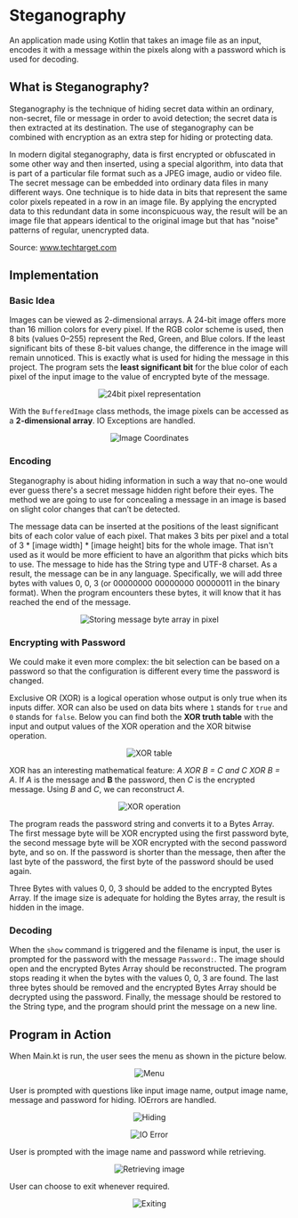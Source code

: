 # Steganography
An application made using Kotlin that takes an image file as an input, encodes it with a message within the pixels along with a password which is used for decoding.

## What is Steganography?
Steganography is the technique of hiding secret data within an ordinary, non-secret, file or message in order to avoid detection; the secret data is then extracted at its destination. The use of steganography can be combined with encryption as an extra step for hiding or protecting data. 

In modern digital steganography, data is first encrypted or obfuscated in some other way and then inserted, using a special algorithm, into data that is part of a particular file format such as a JPEG image, audio or video file. The secret message can be embedded into ordinary data files in many different ways. One technique is to hide data in bits that represent the same color pixels repeated in a row in an image file. By applying the encrypted data to this redundant data in some inconspicuous way, the result will be an image file that appears identical to the original image but that has "noise" patterns of regular, unencrypted data.

Source: www.techtarget.com

## Implementation

### Basic Idea
Images can be viewed as 2-dimensional arrays. A 24-bit image offers more than 16 million colors for every pixel. If the RGB color scheme is used, then 8 bits (values 0–255) represent the Red, Green, and Blue colors. If the least significant bits of these 8-bit values change, the difference in the image will remain unnoticed. This is exactly what is used for hiding the message in this project. The program sets the **least significant bit** for the blue color of each pixel of the input image to the value of encrypted byte of the message.

<p align="center">
<img src="images/readme/24bit.png" alt="24bit pixel representation">
</p>

With the `BufferedImage` class methods, the image pixels can be accessed as a **2-dimensional array**. IO Exceptions are handled.

<p align="center">
<img src="images/readme/Coordinates.png" alt="Image Coordinates">
</p>

### Encoding
Steganography is about hiding information in such a way that no-one would ever guess there's a secret message hidden right before their eyes. The method we are going to use for concealing a message in an image is based on slight color changes that can’t be detected.

The message data can be inserted at the positions of the least significant bits of each color value of each pixel. That makes 3 bits per pixel and a total of 3 * [image width] * [image height] bits for the whole image. That isn't used as it would be more efficient to have an algorithm that picks which bits to use. The message to hide has the String type and UTF-8 charset. As a result, the message can be in any language. Specifically, we will add three bytes with values 0, 0, 3 (or 00000000 00000000 00000011 in the binary format). When the program encounters these bytes, it will know that it has reached the end of the message.

<p align="center">
<img src="images/readme/pixels.png" alt="Storing message byte array in pixel">
</p>

### Encrypting with Password
We could make it even more complex: the bit selection can be based on a password so that the configuration is different every time the password is changed.

Exclusive OR (XOR) is a logical operation whose output is only true when its inputs differ. XOR can also be used on data bits where `1` stands for `true` and `0` stands for `false`. Below you can find both the **XOR truth table** with the input and output values of the XOR operation and the XOR bitwise operation.

<p align="center">
<img src="images/readme/tables.png" alt="XOR table">
</p>

XOR has an interesting mathematical feature: _A XOR B = C and C XOR B = A_. If _A_ is the message and **B** the password, then _C_ is the encrypted message. Using _B_ and _C_, we can reconstruct _A_.

<p align="center">
<img src="images/readme/xor.png" alt="XOR operation">
</p>

The program reads the password string and converts it to a Bytes Array. The first message byte will be XOR encrypted using the first password byte, the second message byte will be XOR encrypted with the second password byte, and so on. If the password is shorter than the message, then after the last byte of the password, the first byte of the password should be used again.

Three Bytes with values 0, 0, 3 should be added to the encrypted Bytes Array. If the image size is adequate for holding the Bytes array, the result is hidden in the image.

### Decoding
When the `show` command is triggered and the filename is input, the user is prompted for the password with the message `Password:`. The image should open and the encrypted Bytes Array should be reconstructed. The program stops reading it when the bytes with the values 0, 0, 3 are found. The last three bytes should be removed and the encrypted Bytes Array should be decrypted using the password. Finally, the message should be restored to the String type, and the program should print the message on a new line.

## Program in Action

When Main.kt is run, the user sees the menu as shown in the picture below.

<p align="center">
<img src="images/readme/menu.png" alt="Menu">
</p>

User is prompted with questions like input image name, output image name, message and password for hiding. IOErrors are handled.

<p align="center">
<img src="images/readme/hide.png" alt="Hiding">
</p>

<p align="center">
<img src="images/readme/ioerror.png" alt="IO Error">
</p>

User is prompted with the image name and password while retrieving.

<p align="center">
<img src="images/readme/retrieve.png" alt="Retrieving image">
</p>

User can choose to exit whenever required.

<p align="center">
<img src="images/readme/exit.png" alt="Exiting">
</p>


